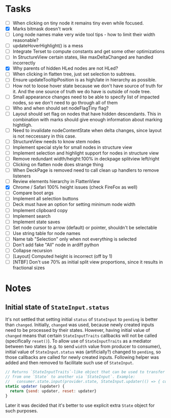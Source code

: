 # Tasks

- [ ] When clicking on tiny node it remains tiny even while focused.
- [x] Marks bitmask doesn't work
- [ ] Long node names make very wide tool tips - how to limit their width reasonable?
- [ ] updateHoverHighlight() is a mess
- [ ] Integrate Terset to compute constants and get some other optimizations
- [ ] In StructureView certain states, like maxDeltaChanged are handled incorrectly
- [x] Why parents of hidden HLed nodes are not HLed?
- [ ] When clicking in flatten tree, just set selection to subtrees.
- [ ] Ensure updateTooltipPosition is as high/late in hierarchy as possible.
- [ ] How not to loose hover state because we don't have source of truth for it. And the one source of truth we do have is outside of node tree.
- [ ] Small appearance changes need to be able to specify list of impacted nodes, so we don't need to go through all of them
- [ ] Who and when should set nodeFlagTiny flag?
- [ ] Layout should set flag on nodes that have hidden descendants. This in combination with marks should give enough information about marking hightligh.
- [ ] Need to invalidate nodeContentState when delta changes, since layout is not neccessary in this case.
- [ ] StructureView needs to know stem nodes
- [ ] Implement special style for small nodes in structure view
- [ ] Implement selection and highlight support for nodes in structure view
- [ ] Remove redundant width/height:100% in deckpage splitview left/right
- [ ] Clicking on flatten node does strange thing
- [ ] When DeckPage is removed need to call clean up handlers to remove listeners
- [ ] Review elements hierarchy in FlattenView
- [x] Chrome / Safari 100% height issues (check FireFox as well)
- [ ] Compare boot args
- [ ] Implement all selection buttons
- [ ] Deck must have an option for setting minimum node width
- [ ] Implement clipboard copy
- [ ] Implement search
- [ ] Implement state saves
- [ ] Set node cursor to arrow (default) or pointer, shouldn't be selectable
- [ ] Use string table for node names
- [ ] Name tab "Selection" only when not everything is selected
- [ ] Don't add fake "All" node in ardiff python
- [ ] Collapse recursion
- [ ] [Layout] Computed height is incorrect (off by 1)
- [ ] [NTBF] Don't use 70% as initial split view proportions, since it results in fractional sizes

# Notes

## Initial state of `StateInput.status`

It's not settled that setting initial `status` of `StateInput` to `pending` is better than `changed`. Initially, `changed` was used, because newly created inputs need to be processed by their states. However, having initial value of `changed` means that certain `StateInputTraits` callbacks will not be called (specifically `reset()`). To allow use of `StateInputTraits` as a mediator between two states (e.g. to send `width` value from producer to consumer), initial value of `StateInput.status` was (artificially?) changed to `pending`, so those callbacks are called for newly created inputs. Following helper was added and then removed to facilitate such use of `StateInput`.

```javascript
// Returns `StateInputTraits`-like object that can be used to transfer information
// from one `State` to another via `StateInput`. Example:
//   consumer.state.input(provider.state, StateInput.updater(() => { consumer.value = provider.value }))
static updater (updater) {
  return {send: updater, reset: updater}
}
```

Later it was decided that it's better to use explicit extra `State` object for such purposes.